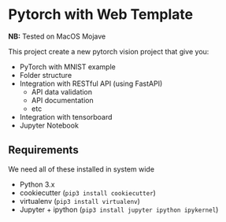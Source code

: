 # Pytorch with Web Template

**NB:** Tested on MacOS Mojave

This project create a new pytorch vision project that give you:

* PyTorch with MNIST example
* Folder structure
* Integration with RESTful API (using FastAPI)
    * API data validation
    * API documentation
    * etc
* Integration with tensorboard
* Jupyter Notebook

## Requirements

We need all of these installed in system wide

* Python 3.x
* cookiecutter (`pip3 install cookiecutter`)
* virtualenv (`pip3 install virtualenv`)
* Jupyter + ipython (`pip3 install jupyter ipython ipykernel`)

